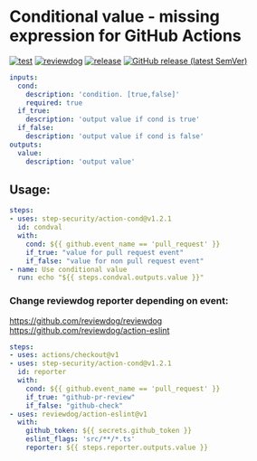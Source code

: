 # Conditional value - missing expression for GitHub Actions

[![test](https://github.com/step-security/action-cond/workflows/test/badge.svg)](https://github.com/step-security/action-cond/actions?query=workflow%3Atest)
[![reviewdog](https://github.com/step-security/action-cond/workflows/reviewdog/badge.svg)](https://github.com/step-security/action-cond/actions?query=workflow%3Areviewdog)
[![release](https://github.com/step-security/action-cond/workflows/release/badge.svg)](https://github.com/step-security/action-cond/actions?query=workflow%3Arelease)
[![GitHub release (latest SemVer)](https://img.shields.io/github/v/release/step-security/action-cond?logo=github&sort=semver)](https://github.com/step-security/action-cond/releases)

```yaml
inputs:
  cond:
    description: 'condition. [true,false]'
    required: true
  if_true:
    description: 'output value if cond is true'
  if_false:
    description: 'output value if cond is false'
outputs:
  value:
    description: 'output value'
```


## Usage:

```yaml
steps:
- uses: step-security/action-cond@v1.2.1
  id: condval
  with:
    cond: ${{ github.event_name == 'pull_request' }}
    if_true: "value for pull request event"
    if_false: "value for non pull request event"
- name: Use conditional value
  run: echo "${{ steps.condval.outputs.value }}"
```

### Change reviewdog reporter depending on event:

https://github.com/reviewdog/reviewdog
https://github.com/reviewdog/action-eslint

```yaml
steps:
- uses: actions/checkout@v1
- uses: step-security/action-cond@v1.2.1
  id: reporter
  with:
    cond: ${{ github.event_name == 'pull_request' }}
    if_true: "github-pr-review"
    if_false: "github-check"
- uses: reviewdog/action-eslint@v1
  with:
    github_token: ${{ secrets.github_token }}
    eslint_flags: 'src/**/*.ts'
    reporter: ${{ steps.reporter.outputs.value }}
```
